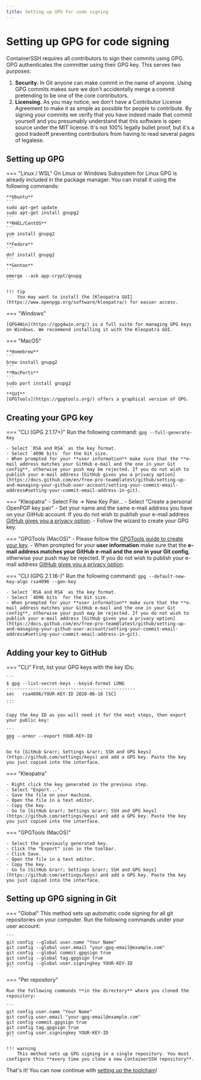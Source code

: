 ```yaml
---
title: Setting up GPG for code signing
---
```


<h1>Setting up GPG for code signing</h1>

ContainerSSH requires all contributors to sign their commits using GPG. GPG authenticates the committer using their GPG key. This serves two purposes:

1. **Security.** In Git anyone can make commit in the name of anyone. Using GPG commits makes sure we don't accidentally merge a commit pretending to be one of the core contributors.
2. **Licensing.** As you may notice, we don't have a Contributor License Agreement to make it as simple as possible for people to contribute. By signing your commits we verify that you have indeed made that commit yourself and you presumably understand that this software is open source under the MIT license. It's not 100% legally bullet proof, but it's a good tradeoff preventing contributors from having to read several pages of legalese.

## Setting up GPG

=== "Linux / WSL"
    On Linux or Windows Subsystem for Linux GPG is already included in the package manager. You can install it using the following commands:
    
    **Ubuntu**
    ```
    sudo apt-get update
    sudo apt-get install gnupg2
    ```
    **RHEL/CentOS**
    ```
    yum install gnupg2
    ```
    **Fedora**
    ```
    dnf install gnupg2
    ```
    **Gentoo**
    ```
    emerge --ask app-crypt/gnupg
    ```
    
    !!! tip
        You may want to install the [Kleopatra GUI](https://www.openpgp.org/software/kleopatra/) for easier access.

=== "Windows"
    
    [GPG4Win](https://gpg4win.org/) is a full suite for managing GPG keys on Windows. We recommend installing it with the Kleopatra GUI.
    
=== "MacOS"
    
    **Homebrew**
    ```
    brew install gnupg2
    ```
    **MacPorts**
    ```
    sudo port install gnupg2
    ```
    **GUI**
    [GPGTools](https://gpgtools.org/) offers a graphical version of GPG.

## Creating your GPG key

=== "CLI (GPG 2.1.17+)"
    Run the following command:
    ```
    gpg --full-generate-key
    ```
    
    - Select `RSA and RSA` as the key format.
    - Select `4096 bits` for the bit size.
    - When prompted for your **user information** make sure that the **e-mail address matches your GitHub e-mail and the one in your Git config**, otherwise your push may be rejected. If you do not wish to publish your e-mail address [GitHub gives you a privacy option](https://docs.github.com/en/free-pro-team@latest/github/setting-up-and-managing-your-github-user-account/setting-your-commit-email-address#setting-your-commit-email-address-in-git).

=== "Kleopatra"
    - Select File &rarr; New Key Pair...
    - Select "Create a personal OpenPGP key pair"
    - Set your name and the same e-mail address you have on your GitHub account. If you do not wish to publish your e-mail address [GitHub gives you a privacy option](https://docs.github.com/en/free-pro-team@latest/github/setting-up-and-managing-your-github-user-account/setting-your-commit-email-address#setting-your-commit-email-address-in-git).
    - Follow the wizard to create your GPG key.
    
=== "GPGTools (MacOS)"
    - Please follow the [GPGTools guide to create your key](https://gpgtools.tenderapp.com/kb/how-to/first-steps-where-do-i-start-where-do-i-begin-setup-gpgtools-create-a-new-key-your-first-encrypted-mail).
    - When prompted for your **user information** make sure that the **e-mail address matches your GitHub e-mail and the one in your Git config**, otherwise your push may be rejected. If you do not wish to publish your e-mail address [GitHub gives you a privacy option](https://docs.github.com/en/free-pro-team@latest/github/setting-up-and-managing-your-github-user-account/setting-your-commit-email-address#setting-your-commit-email-address-in-git).

=== "CLI (GPG 2.1.16-)"
    Run the following command:
    ```
    gpg --default-new-key-algo rsa4096 --gen-key
    ```
    
    - Select `RSA and RSA` as the key format.
    - Select `4096 bits` for the bit size.
    - When prompted for your **user information** make sure that the **e-mail address matches your GitHub e-mail and the one in your Git config**, otherwise your push may be rejected. If you do not wish to publish your e-mail address [GitHub gives you a privacy option](https://docs.github.com/en/free-pro-team@latest/github/setting-up-and-managing-your-github-user-account/setting-your-commit-email-address#setting-your-commit-email-address-in-git).
    
## Adding your key to GitHub

=== "CLI"
    First, list your GPG keys with the key IDs:
    
    ```
    $ gpg --list-secret-keys --keyid-format LONG
    ------------------------------------------------
    sec   rsa4096/YOUR-KEY-ID 2020-06-18 [SC]
    ...
    ```
    
    Copy the key ID as you will need it for the next steps, then export your public key:
    
    ```
    gpg --armor --export YOUR-KEY-ID
    ```
    
    Go to [GitHub &rarr; Settings &rarr; SSH and GPG keys](https://github.com/settings/keys) and add a GPG key. Paste the key you just copied into the interface.
    
=== "Kleopatra"

    - Right click the key generated in the previous step.
    - Select "Export...".
    - Save the file on your machine.
    - Open the file in a text editor.
    - Copy the key.
    - Go to [GitHub &rarr; Settings &rarr; SSH and GPG keys](https://github.com/settings/keys) and add a GPG key. Paste the key you just copied into the interface.
    
=== "GPGTools (MacOS)" 

    - Select the previously generated key.
    - Click the "Export" icon in the toolbar.
    - Click Save.
    - Open the file in a text editor.
    - Copy the key.
    - Go to [GitHub &rarr; Settings &rarr; SSH and GPG keys](https://github.com/settings/keys) and add a GPG key. Paste the key you just copied into the interface.

## Setting up GPG signing in Git

=== "Global"
    This method sets up automatic code signing for all git repositories on your computer. Run the following commands under your user account:
    
    ```
    git config --global user.name "Your Name"
    git config --global user.email "your-gpg-email@example.com"
    git config --global commit.gpgsign true
    git config --global tag.gpgsign true
    git config --global user.signingkey YOUR-KEY-ID
    ```

=== "Per repository"
   
    Run the following commands **in the directory** where you cloned the repository:
    
    ```
    git config user.name "Your Name"
    git config user.email "your-gpg-email@example.com"
    git config commit.gpgsign true
    git config tag.gpgsign true
    git config user.signingkey YOUR-KEY-ID
    ```
    
    !!! warning
        This method sets up GPG signing in a single repository. You must configure this **every time you clone a new ContainerSSH repository**.  
        
That's it! You can now continue with [setting up the toolchain](golang.md)!  
